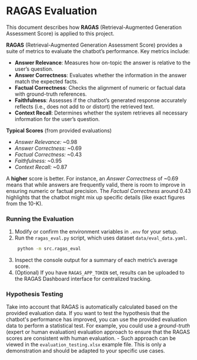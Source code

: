 # **RAGAS Evaluation**

This document describes how **RAGAS** (Retrieval-Augmented Generation Assessment Score) is applied to this project.

**RAGAS** (Retrieval-Augmented Generation Assessment Score) provides a suite of metrics to evaluate the chatbot’s performance. Key metrics include:

- **Answer Relevance**: Measures how on-topic the answer is relative to the user’s question.
- **Answer Correctness**: Evaluates whether the information in the answer match the expected facts.
- **Factual Correctness**: Checks the alignment of numeric or factual data with ground-truth references.
- **Faithfulness**: Assesses if the chatbot’s generated response accurately reflects (i.e., does not add to or distort) the retrieved text.
- **Context Recall**: Determines whether the system retrieves all necessary information for the user’s question.

**Typical Scores** (from provided evaluations)  
- *Answer Relevance:* ~0.98  
- *Answer Correctness:* ~0.69 
- *Factual Correctness:* ~0.43  
- *Faithfulness:* ~0.95  
- *Context Recall:* ~0.87  

A **higher** score is better. For instance, an *Answer Correctness* of ~0.69 means that while answers are frequently valid, there is room to improve in ensuring numeric or factual precision. The *Factual Correctness* around 0.43 highlights that the chatbot might mix up specific details (like exact figures from the 10-K).

### **Running the Evaluation**
1. Modify or confirm the environment variables in `.env` for your setup.  
2. Run the `ragas_eval.py` script, which uses dataset `data/eval_data.yaml`.
   ```bash
    python -m src.ragas_eval
    ```
3. Inspect the console output for a summary of each metric’s average score.  
4. (Optional) If you have `RAGAS_APP_TOKEN` set, results can be uploaded to the RAGAS Dashboard interface for centralized tracking.

   
### Hypothesis Testing
Take into account that RAGAS is automatically calculated based on the provided evaluation data. If you want to test the hypothesis that the chatbot's performance has improved, you can use the provided evaluation data to perform a statistical test. 
For example, you could use a *ground-truth* (expert or human evaluation) evaluation approach to ensure that the RAGAS scores are consistent with human evaluation.
    - Such approach can be viewed in the `evaluation_testing.xlsx` example file. This is only a demonstration and should be adapted to your specific use cases.